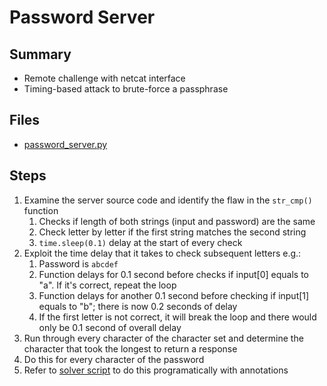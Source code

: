 # Password Server

## Summary

- Remote challenge with netcat interface
- Timing-based attack to brute-force a passphrase

## Files

- [password_server.py](password_server.py)

## Steps

1. Examine the server source code and identify the flaw in the `str_cmp()` function
   1. Checks if length of both strings (input and password) are the same
   2. Check letter by letter if the first string matches the second string
   3. `time.sleep(0.1)` delay at the start of every check
2. Exploit the time delay that it takes to check subsequent letters e.g.:
   1. Password is `abcdef`
   2. Function delays for 0.1 second before checks if input[0] equals to "a". If it's correct, repeat the loop
   3. Function delays for another 0.1 second before checking if input[1] equals to "b"; there is now 0.2 seconds of delay
   4. If the first letter is not correct, it will break the loop and there would only be 0.1 second of overall delay
3. Run through every character of the character set and determine the character that took the longest to return a response
4. Do this for every character of the password
5. Refer to [solver script](solver.py) to do this programatically with annotations
